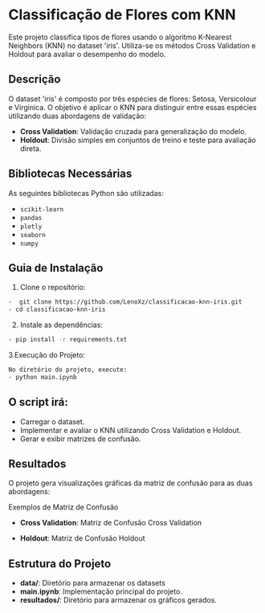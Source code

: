 # Classificação de Flores com KNN

Este projeto classifica tipos de flores usando o algoritmo K-Nearest Neighbors (KNN) no dataset 'iris'. Utiliza-se os métodos Cross Validation e Holdout para avaliar o desempenho do modelo.

## Descrição

O dataset 'iris' é composto por três espécies de flores: Setosa, Versicolour e Virginica. O objetivo é aplicar o KNN para distinguir entre essas espécies utilizando duas abordagens de validação:

- **Cross Validation**: Validação cruzada para generalização do modelo.
- **Holdout**: Divisão simples em conjuntos de treino e teste para avaliação direta.

## Bibliotecas Necessárias

As seguintes bibliotecas Python são utilizadas:

- `scikit-learn`
- `pandas`
- `plotly`
- `seaborn`
- `numpy`

## Guia de Instalação

1. Clone o repositório:
```bash
-  git clone https://github.com/LenoXz/classificacao-knn-iris.git
- cd classificacao-knn-iris
```
2. Instale as dependências:
```bash
- pip install -r requirements.txt
```

3.Execução do Projeto:
```bash
No diretório do projeto, execute:
- python main.ipynb
```
## O script irá:

- Carregar o dataset.
- Implementar e avaliar o KNN utilizando Cross Validation e Holdout.
- Gerar e exibir matrizes de confusão.
## Resultados
O projeto gera visualizações gráficas da matriz de confusão para as duas abordagens:

Exemplos de Matriz de Confusão
- **Cross Validation**: Matriz de Confusão Cross Validation

- **Holdout**: Matriz de Confusão Holdout

## Estrutura do Projeto
- **data/**: Diretório para armazenar os datasets
- **main.ipynb**: Implementação principal do projeto.
- **resultados/**: Diretório para armazenar os gráficos gerados.
